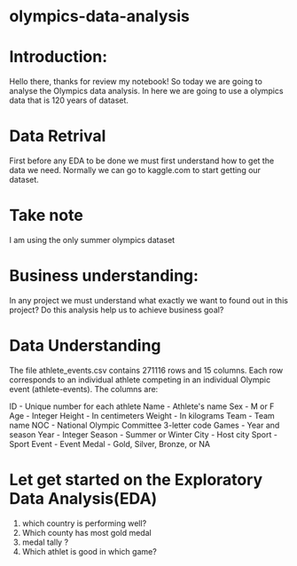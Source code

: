 # olympics-data-analysis

 # Introduction:

Hello there, thanks for review my notebook! So today we are going to analyse the Olympics data analysis. 
In here we are going to use a olympics data that is 120 years of dataset.

# Data Retrival 
First before any EDA to be done we must first understand how to get the data we need. Normally we can go to kaggle.com to start getting our dataset.

# Take note
I am using the only summer olympics dataset

# Business understanding:

In any project we must understand what exactly we want to found out in this project?
Do this analysis help us to achieve business goal?

# Data Understanding

The file athlete_events.csv contains 271116 rows and 15 columns. Each row corresponds to an individual athlete competing in an individual Olympic event (athlete-events). The columns are:

ID - Unique number for each athlete
Name - Athlete's name
Sex - M or F
Age - Integer
Height - In centimeters
Weight - In kilograms
Team - Team name
NOC - National Olympic Committee 3-letter code
Games - Year and season
Year - Integer
Season - Summer or Winter
City - Host city
Sport - Sport
Event - Event
Medal - Gold, Silver, Bronze, or NA


# Let get started on the Exploratory Data Analysis(EDA)
1. which country is performing well?
2. Which county has most gold medal
3. medal tally ?
4. Which athlet is good in which game?
